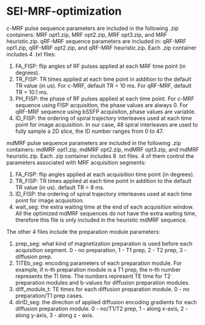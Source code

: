 # SEI-MRF-optimization

c-MRF pulse sequence parameters are included in the following .zip containers: MRF opt1.zip, MRF opt2.zip, MRF opt3.zip, and MRF heuristic.zip. 
qRF-MRF sequence parameters are included in: qRF-MRF opt1.zip, qRF-MRF opt2.zip, and qRF-MRF heuristic.zip.
Each .zip container includes 4 .txt files:
1. FA_FISP: flip angles of RF pulses applied at each MRF time point (in degrees).
2. TR_FISP: TR times applied at each time point in addition to the default TR value (in us). For c-MRF, default TR = 10 ms. For qRF-MRF, default TR = 10.1 ms.
3. PH_FISP: the phase of RF pulses applied at each time point. For c-MRF sequence using FISP acquisition, the phase values are always 0. For qRF-MRF sequence using bSSFP acquisiton, phase values are variable.
4. ID_FISP: the ordering of spiral trajectory interleaves used at each time point for image acquisition. In our case, 48 spiral interleaves are used to fully sample a 2D slice, the ID number ranges from 0 to 47.

mdMRF pulse sequence parameters are included in the following .zip containers: mdMRF opt1.zip, mdMRF opt2.zip, mdMRF opt3.zip, and mdMRF heuristic.zip.
Each .zip container includes 8 .txt files. 4 of them control the parameters associated with MRF acquisition segments:
1. FA_FISP: flip angles applied at each acquisition time point (in degrees).
2. TR_FISP: TR times applied at each time point in addition to the default TR value (in us). default TR = 8 ms.
3. ID_FISP: the ordering of spiral trajectory interleaves used at each time point for image acquisition.
4. wait_seg: the extra waiting time at the end of each acquisition window. All the optimized mdMRF sequences do not have the extra waiting time, therefore this file is only included in the heuristic mdMRF sequence.

The other 4 files include the preparation module parameters:
1. prep_seg: what kind of magnetization preparation is used before each acquisition segment. 0 - no preparation, 1 - T1 prep, 2 - T2 prep, 3 - diffusion prep.
2. TITEb_seg: encoding parameters of each preparation module. For example, if n-th preparation module is a T1 prep, the n-th number represents the TI time. The numbers represent TE time for T2 preparation modules and b-values for diffusion preparation modules.
3. diff_module_t: TE times for each diffusion preparation module. 0 - no preparation/T1 prep cases.
4. dirID_seg: the direction of applied diffusion encoding gradients for each diffusion preparation module. 0 - no/T1/T2 prep, 1 - along x-axis, 2 - along y-axis, 3 - along z - axis.
